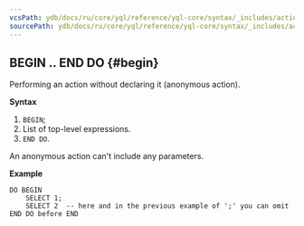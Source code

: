 ```yaml
---
vcsPath: ydb/docs/ru/core/yql/reference/yql-core/syntax/_includes/action/begin.md
sourcePath: ydb/docs/ru/core/yql/reference/yql-core/syntax/_includes/action/begin.md
---
```

## BEGIN .. END DO {#begin}

Performing an action without declaring it (anonymous action).

**Syntax**
1. `BEGIN`;
1. List of top-level expressions.
1. `END DO`.

An anonymous action can't include any parameters.

**Example**

```
DO BEGIN
    SELECT 1;
    SELECT 2  -- here and in the previous example of ';' you can omit
END DO before END
```
